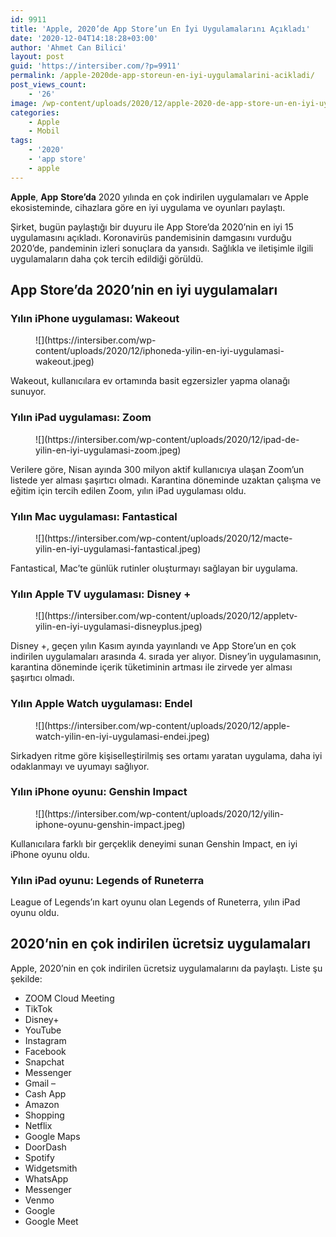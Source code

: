 ```yaml
---
id: 9911
title: 'Apple, 2020’de App Store’un En İyi Uygulamalarını Açıkladı'
date: '2020-12-04T14:18:28+03:00'
author: 'Ahmet Can Bilici'
layout: post
guid: 'https://intersiber.com/?p=9911'
permalink: /apple-2020de-app-storeun-en-iyi-uygulamalarini-acikladi/
post_views_count:
    - '26'
image: /wp-content/uploads/2020/12/apple-2020-de-app-store-un-en-iyi-uygulamalarini-acikladi.png
categories:
    - Apple
    - Mobil
tags:
    - '2020'
    - 'app store'
    - apple
---
```


**Apple**, **App** **Store’da** 2020 yılında en çok indirilen uygulamaları ve Apple ekosisteminde, cihazlara göre en iyi uygulama ve oyunları paylaştı.

Şirket, bugün paylaştığı bir duyuru ile App Store’da 2020’nin en iyi 15 uygulamasını açıkladı. Koronavirüs pandemisinin damgasını vurduğu 2020’de, pandeminin izleri sonuçlara da yansıdı. Sağlıkla ve iletişimle ilgili uygulamaların daha çok tercih edildiği görüldü.

## App Store’da 2020’nin en iyi uygulamaları

### Yılın iPhone uygulaması: Wakeout

<figure class="wp-block-image size-large">![](https://intersiber.com/wp-content/uploads/2020/12/iphoneda-yilin-en-iyi-uygulamasi-wakeout.jpeg)</figure>Wakeout, kullanıcılara ev ortamında basit egzersizler yapma olanağı sunuyor.

### Yılın iPad uygulaması: Zoom

<figure class="wp-block-image size-large">![](https://intersiber.com/wp-content/uploads/2020/12/ipad-de-yilin-en-iyi-uygulamasi-zoom.jpeg)</figure>Verilere göre, Nisan ayında 300 milyon aktif kullanıcıya ulaşan Zoom’un listede yer alması şaşırtıcı olmadı. Karantina döneminde uzaktan çalışma ve eğitim için tercih edilen Zoom, yılın iPad uygulaması oldu.

### Yılın Mac uygulaması: Fantastical

<figure class="wp-block-image size-large">![](https://intersiber.com/wp-content/uploads/2020/12/macte-yilin-en-iyi-uygulamasi-fantastical.jpeg)</figure>Fantastical, Mac’te günlük rutinler oluşturmayı sağlayan bir uygulama.

### Yılın Apple TV uygulaması: Disney +

<figure class="wp-block-image size-large">![](https://intersiber.com/wp-content/uploads/2020/12/appletv-yilin-en-iyi-uygulamasi-disneyplus.jpeg)</figure>Disney +, geçen yılın Kasım ayında yayınlandı ve App Store’un en çok indirilen uygulamaları arasında 4. sırada yer alıyor. Disney’in uygulamasının, karantina döneminde içerik tüketiminin artması ile zirvede yer alması şaşırtıcı olmadı.

### Yılın Apple Watch uygulaması: EndeI

<figure class="wp-block-image size-large">![](https://intersiber.com/wp-content/uploads/2020/12/apple-watch-yilin-en-iyi-uygulamasi-endei.jpeg)</figure>Sirkadyen ritme göre kişiselleştirilmiş ses ortamı yaratan uygulama, daha iyi odaklanmayı ve uyumayı sağlıyor.

### Yılın iPhone oyunu: Genshin Impact

<figure class="wp-block-image size-large">![](https://intersiber.com/wp-content/uploads/2020/12/yilin-iphone-oyunu-genshin-impact.jpeg)</figure>Kullanıcılara farklı bir gerçeklik deneyimi sunan Genshin Impact, en iyi iPhone oyunu oldu.

### Yılın iPad oyunu: Legends of Runeterra

League of Legends’ın kart oyunu olan Legends of Runeterra, yılın iPad oyunu oldu.

## 2020’nin en çok indirilen ücretsiz uygulamaları

Apple, 2020’nin en çok indirilen ücretsiz uygulamalarını da paylaştı. Liste şu şekilde:

- ZOOM Cloud Meeting
- TikTok
- Disney+
- YouTube
- Instagram
- Facebook
- Snapchat
- Messenger
- Gmail –
- Cash App
- Amazon
- Shopping
- Netflix
- Google Maps
- DoorDash
- Spotify
- Widgetsmith
- WhatsApp
- Messenger
- Venmo
- Google
- Google Meet